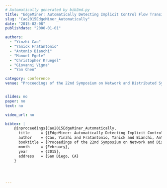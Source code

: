 ```yaml
---
# Automatically generated by bib2md.py
title: "EdgeMiner: Automatically Detecting Implicit Control Flow Transitions through the Android Framework"
slug: "Cao2015EdgeMiner_Automatically"
date: "2015-02-08"
publishdate: "2000-01-01"

authors:
  - "Yinzhi Cao"
  - "Yanick Fratantonio"
  - "Antonio Bianchi"
  - "Manuel Egele"
  - "Christopher Kruegel"
  - "Giovanni Vigna"
  - "Yan Chen"

category: conference
venue: "Proceedings of the 22nd Symposium on Network and Distributed System Security"


slides: no
paper: no
text: no

video_url: no

bibtex: |
    @inproceedings{Cao2015EdgeMiner_Automatically,
      title     = {{EdgeMiner: Automatically Detecting Implicit Control Flow Transitions through the Android Framework}},
      author    = {Cao, Yinzhi and Fratantonio, Yanick and Bianchi, Antonio and Egele, Manuel and Kruegel, Christopher and Vigna, Giovanni and Chen, Yan},
      booktitle = {Proceedings of the 22nd Symposium on Network and Distributed System Security},
      month     = {February},
      year      = {2015},
      address   = {San Diego, CA}
    }




---
```


